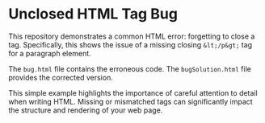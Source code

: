 # Unclosed HTML Tag Bug

This repository demonstrates a common HTML error: forgetting to close a tag.  Specifically, this shows the issue of a missing closing `&lt;/p&gt;` tag for a paragraph element.

The `bug.html` file contains the erroneous code.  The `bugSolution.html` file provides the corrected version.

This simple example highlights the importance of careful attention to detail when writing HTML.  Missing or mismatched tags can significantly impact the structure and rendering of your web page.
